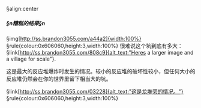 §align:center
##### §n糟糕的结果§n

§img[http://ss.brandon3055.com/a44a2]{width:100%}
§rule{colour:0x606060,height:3,width:100%}
很难说这个坑到底有多大：§link[http://ss.brandon3055.com/808c9]{alt_text:"Heres a larger image and a village for scale"}.

这是最大的反应堆爆炸时发生的情况。较小的反应堆的破坏性较小，但任何大小的反应堆仍然会在你的世界里留下相当大的坑。

§link[http://ss.brandon3055.com/03228]{alt_text:"这是龙堆旁的情况。"}
§rule{colour:0x606060,height:3,width:100%}